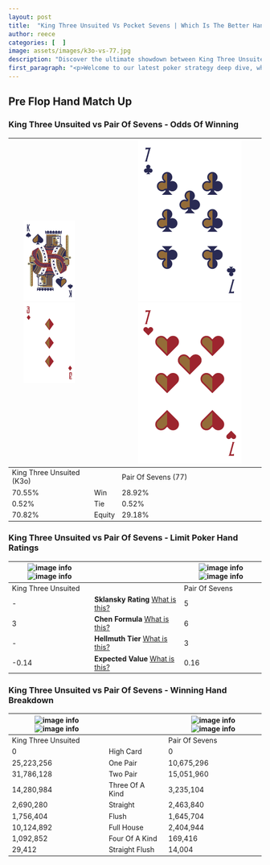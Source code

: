 ```yaml
---
layout: post
title:  "King Three Unsuited Vs Pocket Sevens | Which Is The Better Hand In Poker? A Complete Guide"
author: reece
categories: [  ]
image: assets/images/k3o-vs-77.jpg
description: "Discover the ultimate showdown between King Three Unsuited and Pair Of Sevens in poker! Uncover the odds, strategies, and scenarios where one hand triumphs over the other. Get ready to up your poker game with this thrilling analysis."
first_paragraph: "<p>Welcome to our latest poker strategy deep dive, where we're pitting two distinct hands against each other in a high-stakes showdown: King Three Unsuited vs Pair Of Sevens.</p><p>In the dynamic world of poker, every decision counts, and knowing which hand holds the upper hand is key to your success at the table.</p><p>In this article, we'll dissect these two hands, explore the scenarios where one dominates the other, and equip you with the knowledge to make strategic choices that can tip the odds in your favor.</p><p>Get ready to unravel the intriguing dynamics of these poker hands and elevate your game to new heights.</p>"
---
```




[comment]: # (sp0)

## Pre Flop Hand Match Up

<div class="table hand-ratings" markdown="1"> 



### King Three Unsuited vs Pair Of Sevens - Odds Of Winning


    
| ![image info](assets/images/hand1/K.png) ![image info](assets/images/hand1/3o.png) |  | ![image info](assets/images/hand2/7.png) ![image info](assets/images/hand2/7o.png) |
| -------- | -------- | -------- |
| King Three Unsuited (K3o) |  | Pair Of Sevens (77) |
| 70.55% | Win | 28.92% |
| 0.52% | Tie | 0.52% |
| 70.82% | Equity | 29.18% |




[comment]: # (sp1)



### King Three Unsuited vs Pair Of Sevens - Limit Poker Hand Ratings


    
| ![image info](https://www.riverpairs.com/assets/images/hand1/K.png) ![image info](https://www.riverpairs.com/assets/images/hand1/3o.png) |  | ![image info](https://www.riverpairs.com/assets/images/hand2/7.png) ![image info](https://www.riverpairs.com/assets/images/hand2/7o.png) |
| -------- | -------- | -------- |
| King Three Unsuited |  | Pair Of Sevens |
| - | **Sklansky Rating** [What is this?](/sklansky-rating-explained) | 5 |
| 3 | **Chen Formula** [What is this?](/chen-formula-explained) | 6 |
| - | **Hellmuth Tier** [What is this?](/Hellmuth-tier-explained) | 3 |
| -0.14 | **Expected Value** [What is this?](/expected-value-explained) | 0.16 |




[comment]: # (sp2)



### King Three Unsuited vs Pair Of Sevens - Winning Hand Breakdown


    
| ![image info](https://www.riverpairs.com/assets/images/hand1/K.png) ![image info](https://www.riverpairs.com/assets/images/hand1/3o.png) |  | ![image info](https://www.riverpairs.com/assets/images/hand2/7.png) ![image info](https://www.riverpairs.com/assets/images/hand2/7o.png) |
| -------- | -------- | -------- |
| King Three Unsuited |  | Pair Of Sevens |
| 0 | High Card | 0 |
| 25,223,256 | One Pair | 10,675,296 |
| 31,786,128 | Two Pair | 15,051,960 |
| 14,280,984 | Three Of A Kind | 3,235,104 |
| 2,690,280 | Straight | 2,463,840 |
| 1,756,404 | Flush | 1,645,704 |
| 10,124,892 | Full House | 2,404,944 |
| 1,092,852 | Four Of A Kind | 169,416 |
| 29,412 | Straight Flush | 14,004 |




[comment]: # (sp3)



</div>

[comment]: # (sp4)



[comment]: # (sp5)


